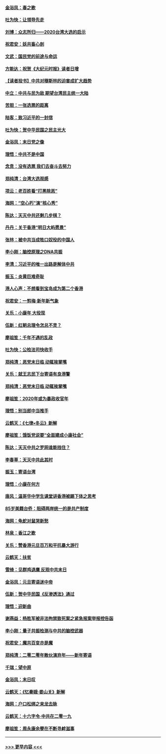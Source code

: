 #### [金浴凤：春之歌](../pages/nsc993/n11797687.md?t=01161931) 
#### [吐为快：让领导先走](../pages/nsc993/n11797512.md?t=01161931) 
#### [刘博：众志所归——2020台湾大选的启示](../pages/nsc993/n11796878.md?t=01161931) 
#### [祝君安：妖共畜心剖](../pages/nsc993/n11794273.md?t=01161931) 
#### [文武：国民党的前途与命运](../pages/nsc993/n11794198.md?t=01161931) 
#### [方能达：祝贺《大纪元时报》读者日增](../pages/nsc993/n11793807.md?t=01161931) 
#### [【读者投书】中共对穆斯林的迫害成扩大趋势](../pages/nsc993/n11791371.md?t=01161931) 
#### [中立：中共与民为敌 期望台湾民主统一大陆](../pages/nsc993/n11790392.md?t=01161931) 
#### [苦胆：一张选票的距离](../pages/nsc993/n11788914.md?t=01161931) 
#### [陆客：致习近平的一封信](../pages/nsc993/n11788867.md?t=01161931) 
#### [吐为快：贺中华民国之民主光大](../pages/nsc993/n11788618.md?t=01161931) 
#### [金浴凤：末日党之像](../pages/nsc993/n11787475.md?t=01161931) 
#### [理悟：中共不是中国](../pages/nsc993/n11787463.md?t=01161931) 
#### [念贲：没有选票  我们去奋斗去努力](../pages/nsc993/n11787398.md?t=01161931) 
#### [郑纯清：台湾大选观感](../pages/nsc993/n11786210.md?t=01161931) 
#### [项云：老百姓看“打黑除恶”](../pages/nsc993/n11785398.md?t=01161931) 
#### [海网：“空心朽”演“核心秀”](../pages/nsc993/n11783874.md?t=01161931) 
#### [陈达：天灭中共还剩几步棋？](../pages/nsc993/n11783719.md?t=01161931) 
#### [丹丹：关于香港“明日大屿愿景”](../pages/nsc993/n11783273.md?t=01161931) 
#### [张林：被中共当成牲口奴役的中国人](../pages/nsc993/n11782397.md?t=01161931) 
#### [李小刚：脑控原理之DNA共振](../pages/nsc993/n11780962.md?t=01161931) 
#### [李清：习近平的唯一出路是解体中共](../pages/nsc993/n11780866.md?t=01161931) 
#### [振玉：炎黄巨难奇耻](../pages/nsc993/n11779632.md?t=01161931) 
#### [港人心声：不想看到宝岛成为第二个香港](../pages/nsc993/n11778817.md?t=01161931) 
#### [祝君安：一剪梅‧新年新气象](../pages/nsc993/n11776340.md?t=01161931) 
#### [关乐：小康年 大役现](../pages/nsc993/n11774213.md?t=01161931) 
#### [伍新：红朝总理令怎总不灵？](../pages/nsc993/n11770813.md?t=01161931) 
#### [廖祖笙：千年不遇的乱政](../pages/nsc993/n11770373.md?t=01161931) 
#### [吐为快：公检法司快收手](../pages/nsc993/n11770359.md?t=01161931) 
#### [郑纯清：恶党末日临 动辄挨掌嘴](../pages/nsc993/n11769912.md?t=01161931) 
#### [关乐：就王志民下台寄语有良港警](../pages/nsc993/n11769903.md?t=01161931) 
#### [郑纯清：恶党末日临 动辄挨掌嘴](../pages/nsc993/n11769356.md?t=01161931) 
#### [廖祖笙：2020年或为暴政收官年](../pages/nsc993/n11768216.md?t=01161931) 
#### [理悟：别当郎中当推手](../pages/nsc993/n11768243.md?t=01161931) 
#### [云鹤天：《七律▪冬云》新解](../pages/nsc993/n11768204.md?t=01161931) 
#### [廖祖笙：饿饭党说要“全面建成小康社会”](../pages/nsc993/n11767482.md?t=01161931) 
#### [陈达：天灭中共之罗网谁能挡住？](../pages/nsc993/n11767465.md?t=01161931) 
#### [李春草：天灭中共此其时](../pages/nsc993/n11767452.md?t=01161931) 
#### [振玉：寄语台湾](../pages/nsc993/n11767432.md?t=01161931) 
#### [理悟：小康在何方](../pages/nsc993/n11767394.md?t=01161931) 
#### [唐风：温哥华中学生课堂讲香港被踢下体之思考](../pages/nsc993/n11766848.md?t=01161931) 
#### [85岁美籍台侨：阻碍两岸统一的是共产制度](../pages/nsc993/n11765043.md?t=01161931) 
#### [海网：龟蛇对鼠哭新愁](../pages/nsc993/n11764895.md?t=01161931) 
#### [林泉：香江之歌](../pages/nsc993/n11764415.md?t=01161931) 
#### [关乐：赞香港元旦百万和平抗暴大游行](../pages/nsc993/n11764382.md?t=01161931) 
#### [云鹤天：扶贫](../pages/nsc993/n11764245.md?t=01161931) 
#### [雪绮：见群鸡退鹰  反观中共末日](../pages/nsc993/n11762112.md?t=01161931) 
#### [金浴凤：元旦寄语迷中帝](../pages/nsc993/n11761788.md?t=01161931) 
#### [伍新：贺中华民国《反渗透法》通过](../pages/nsc993/n11761994.md?t=01161931) 
#### [理悟：迎新曲](../pages/nsc993/n11761152.md?t=01161931) 
#### [谢燕益：杨胜军被非法拘禁致死案之紧急报案举报控告函](../pages/nsc993/n11756134.md?t=01161931) 
#### [李小刚：量子共振检测与中共的脑控武器](../pages/nsc993/n11754518.md?t=01161931) 
#### [祝君安：魔共百变亦是魔](../pages/nsc993/n11754469.md?t=01161931) 
#### [郑纯清：二零二零年散伙演弃年——新年寄语](../pages/nsc993/n11754195.md?t=01161931) 
#### [千瑞：望中原](../pages/nsc993/n11754159.md?t=01161931) 
#### [金浴凤：末日叹](../pages/nsc993/n11752359.md?t=01161931) 
#### [云鹤天：《忆秦娥‧娄山关》新解](../pages/nsc993/n11752348.md?t=01161931) 
#### [海网：户口松绑之来龙去脉](../pages/nsc993/n11752328.md?t=01161931) 
#### [云鹤天：十六字令‧中共在二零一九](../pages/nsc993/n11752305.md?t=01161931) 
#### [廖祖笙：周永康余孽在不断寻衅滋事](../pages/nsc993/n11751013.md?t=01161931) 

----
#### [ >>> 更早内容 <<< ](../indexes/nsc993-earlier.md)
